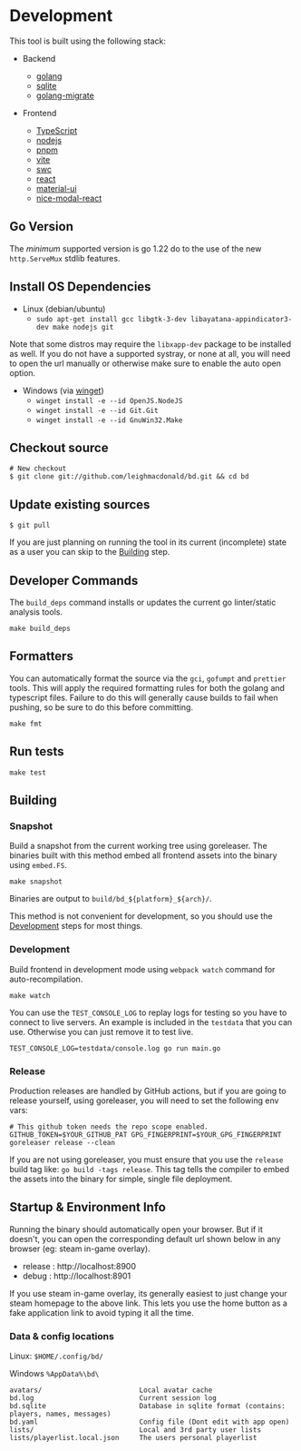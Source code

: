 # Development

This tool is built using the following stack:

- Backend
  - [golang](https://go.dev/)
  - [sqlite](https://gitlab.com/cznic/sqlite)
  - [golang-migrate](https://github.com/golang-migrate/migrate)

- Frontend
  - [TypeScript](https://www.typescriptlang.org/) 
  - [nodejs](https://nodejs.org/en)
  - [pnpm](https://pnpm.io/)
  - [vite](https://vitejs.dev/) 
  - [swc](https://swc.rs/)
  - [react](https://react.dev/)
  - [material-ui](https://mui.com/material-ui/)
  - [nice-modal-react](https://github.com/eBay/nice-modal-react)

## Go Version

The *minimum* supported version is go 1.22 do to the use of the new `http.ServeMux` stdlib features.

## Install OS Dependencies

- Linux (debian/ubuntu)
    - `sudo apt-get install gcc libgtk-3-dev libayatana-appindicator3-dev make nodejs git`
  
Note that some distros may require the `libxapp-dev` package to be installed as well. If you do not have a 
supported systray, or none at all, you will need to open the url manually or otherwise make sure to enable
the auto open option.

- Windows (via [winget](https://learn.microsoft.com/en-us/windows/package-manager/winget/))
  - `winget install -e --id OpenJS.NodeJS`
  - `winget install -e --id Git.Git`
  - `winget install -e --id GnuWin32.Make`

## Checkout source

    # New checkout
    $ git clone git://github.com/leighmacdonald/bd.git && cd bd

## Update existing sources

    $ git pull

If you are just planning on running the tool in its current (incomplete) state as a user you can skip to the [Building](#Building) step.

## Developer Commands

The `build_deps` command installs or updates the current go linter/static analysis tools.

    make build_deps

## Formatters

You can automatically format the source via the `gci`, `gofumpt` and `prettier` tools. This will apply the required 
formatting rules for both the golang and typescript files. Failure to do this will generally cause builds to fail 
when pushing, so be sure to do this before committing.

    make fmt

## Run tests

    make test

## Building

### Snapshot

Build a snapshot from the current working tree using goreleaser. The binaries built with this method embed all 
frontend assets into the binary using `embed.FS`. 

    make snapshot

Binaries are output to `build/bd_${platform}_${arch}/`.

This method is not convenient for development, so you should use the [Development](#Development) steps for most things.

### Development
    
Build frontend in development mode using `webpack watch` command for auto-recompilation.

    make watch

You can use the `TEST_CONSOLE_LOG` to replay logs for testing so you have to connect to live servers. An example
is included in the `testdata` that you can use. Otherwise you can just remove it to test live.

    TEST_CONSOLE_LOG=testdata/console.log go run main.go

### Release

Production releases are handled by GitHub actions, but if you are going to release yourself, using goreleaser, you 
will need to set the following env vars:
    
    # This github token needs the repo scope enabled. 
    GITHUB_TOKEN=$YOUR_GITHUB_PAT GPG_FINGERPRINT=$YOUR_GPG_FINGERPRINT goreleaser release --clean

If you are not using goreleaser, you must ensure that you use the `release` build tag like: `go build -tags release`. This
tag tells the compiler to embed the assets into the binary for simple, single file deployment.

## Startup & Environment Info

Running the binary should automatically open your browser. But if it doesn't, you can open the corresponding default url
shown below in any browser (eg: steam in-game overlay).

- release : http://localhost:8900
- debug   : http://localhost:8901

If you use steam in-game overlay, its generally easiest to just change your steam homepage to the
above link. This lets you use the home button as a fake application link to avoid typing it all the time.

### Data & config locations

Linux: `$HOME/.config/bd/`
  
Windows `%AppData%\bd\`

    avatars/                        Local avatar cache
    bd.log                          Current session log 
    bd.sqlite                       Database in sqlite format (contains: players, names, messages)
    bd.yaml                         Config file (Dont edit with app open)
    lists/                          Local and 3rd party user lists
    lists/playerlist.local.json     The users personal playerlist
